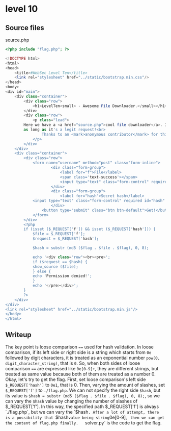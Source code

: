 # level 10
## Source files  
source.php
```php
<?php include "flag.php"; ?>

<!DOCTYPE html>
<html>
<head>
    <title>#WebSec Level Ten</title>
    <link rel="stylesheet" href="../static/bootstrap.min.css"/>
</head>
<body>
<div id="main">
    <div class="container">
        <div class="row">
            <h1>LevelTen<small> - Awesome File Downloader.</small></h1>
        </div>
        <div class="row">
            <p class="lead">
        Here we have a <a href="source.php">cool file downloader</a>. It allows you to download arbitrary files, even <mark>flag.php</mark>,
        as long as it's a legit request!<br>
                Thanks to an <mark>anonymous contributor</mark> for this challenge.
            </p>
        </div>
    </div>
    <div class="container">
        <div class="row">
            <form name="username" method="post" class="form-inline">
                    <div class="form-group">
                        <label for="f">File</label>
                        <span class='text-success'></span>
                        <input type="text" class="form-control" required id="f" value="index.php" name="f">
                    </div>
                    <div class="form-group">
                        <label for="hash">Secret hash</label>
            <input type="text" class="form-control" required id="hash" value="<?php echo substr (md5 ($flag . 'index.php' . $flag), 0, 8); ?>" name="hash" >
                    </div>
                <button type="submit" class="btn btn-default">Get!</button>
            </form>
        </div>
        <?php
        if (isset ($_REQUEST['f']) && isset ($_REQUEST['hash'])) {
            $file = $_REQUEST['f'];
            $request = $_REQUEST['hash'];

            $hash = substr (md5 ($flag . $file . $flag), 0, 8);

            echo '<div class="row"><br><pre>';
            if ($request == $hash) {
            show_source ($file);
            } else {
            echo 'Permission denied!';
            }
            echo '</pre></div>';
        }
        ?>
    </div>
</div>
<link rel="stylesheet" href="../static/bootstrap.min.js"/>
</body>
</html>
```  
## Writeup  
The key point is loose comparison `==` used for hash validation. In loose comparison, if its left side or right side is a string which starts from `0e` followed by digit characters, it is treated as an exponential number `pow(0, digit_character_string)`, that is `0`. So, when both sides of loose comparison `==` are expressed like `0e[0-9]+`, they are different strings, but treated as same value because both of them are treated as a number 0.  
Okay, let's try to get the flag. First, set loose comparison's left side `$_REQUEST['hash']` to `0e1`, that is 0. Then, varying the amount of slashes, set `$_REQUEST['f']` to `./flag.php`. We can not specify the right side `$hash`, but its value is `$hash = substr (md5 ($flag . $file . $flag), 0, 8);`, so we can vary the `$hash` value by changing the number of slashes of $_REQUEST['f']. In this way, the specified path $_REQUEST['f'] is always `./flag.php`, but we can vary the `$hash`. After a lot of attempt, there is a possibility that `$hash` value being string `0e[0-9]`, then we can get the content of flag.php finally.  
`solver.py` is the code to get the flag.